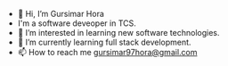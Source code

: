 - 👋 Hi, I’m Gursimar Hora
- I'm a software deveoper in TCS.
- 👀 I’m interested in learning new software technologies.
- 🌱 I’m currently learning full stack development.
- 📫 How to reach me gursimar97hora@gmail.com

<!---
Guru9705/Guru9705 is a ✨ special ✨ repository because its `README.md` (this file) appears on your GitHub profile.
You can click the Preview link to take a look at your changes.
--->
